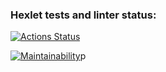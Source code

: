 ### Hexlet tests and linter status:
[![Actions Status](https://github.com/Dw4rfSt4r/python-project-49/workflows/hexlet-check/badge.svg)](https://github.com/Dw4rfSt4r/python-project-49/actions)

[![Maintainability](https://api.codeclimate.com/v1/badges/7691cc9d187d71252bbe/maintainability)](https://codeclimate.com/github/Dw4rfSt4r/python-project-49/maintainability)p